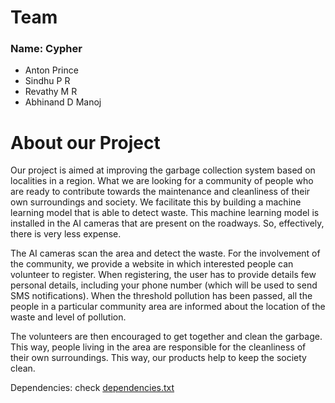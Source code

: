 
# Team
### Name: Cypher
- Anton Prince
- Sindhu P R
- Revathy M R
- Abhinand D Manoj

# About our Project
Our project is aimed at improving the garbage collection system based on localities in a region. What we are looking for a community of people who are ready to contribute towards the maintenance and cleanliness of their own surroundings and society. We facilitate this by building a machine learning model that is able to detect waste. This machine learning model is installed in the AI cameras that are present on the roadways. So, effectively, there is very less expense. 

The AI cameras scan the area and detect the waste. For the involvement of the community, we provide a website in which interested people can volunteer to register. When registering, the user has to provide details few personal details, including your phone number (which will be used to send SMS notifications). When the threshold pollution has been passed, all the people in a particular community area are informed about the location of the waste and level of pollution. 

The volunteers are then encouraged to get together and clean the garbage. This way, people living in the area are responsible for the cleanliness of their own surroundings. This way, our products help to keep the society clean.

Dependencies: check [dependencies.txt](dependencies.txt)
